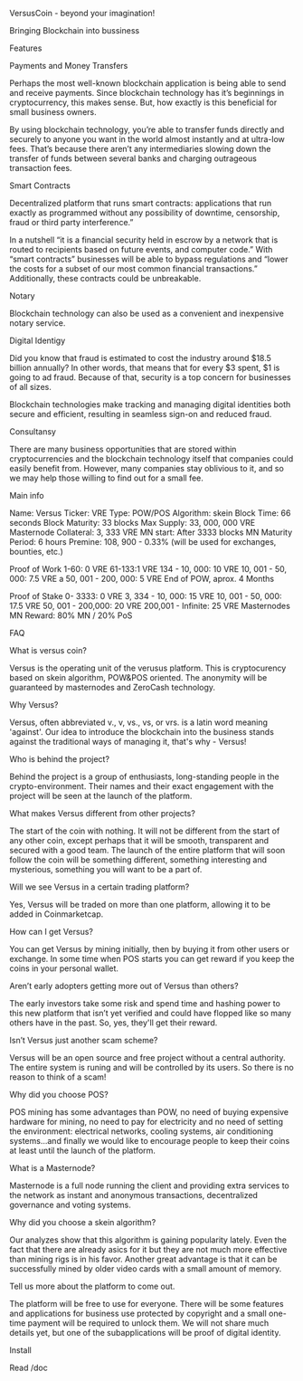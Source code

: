 VersusCoin - beyond your imagination!

Bringing Blockchain into bussiness


 
Features


Payments and Money Transfers

Perhaps the most well-known blockchain application is being able to send and receive payments. Since blockchain technology has it’s beginnings in cryptocurrency, this makes sense. But, how exactly is this beneficial for small business owners.

By using blockchain technology, you’re able to transfer funds directly and securely to anyone you want in the world almost instantly and at ultra-low fees. That’s because there aren’t any intermediaries slowing down the transfer of funds between several banks and charging outrageous transaction fees.




Smart Contracts

Decentralized platform that runs smart contracts: applications that run exactly as programmed without any possibility of downtime, censorship, fraud or third party interference.”

In a nutshell “it is a financial security held in escrow by a network that is routed to recipients based on future events, and computer code.” With “smart contracts” businesses will be able to bypass regulations and “lower the costs for a subset of our most common financial transactions.” Additionally, these contracts could be unbreakable.




Notary

Blockchain technology can also be used as a convenient and inexpensive notary service.



Digital Identigy

Did you know that fraud is estimated to cost the industry around $18.5 billion annually? In other words, that means that for every $3 spent, $1 is going to ad fraud. Because of that, security is a top concern for businesses of all sizes.

Blockchain technologies make tracking and managing digital identities both secure and efficient, resulting in seamless sign-on and reduced fraud.



Consultansy

There are many business opportunities that are stored within cryptocurrencies and the blockchain technology itself that companies could easily benefit from. However, many companies stay oblivious to it, and so we may help those willing to find out for a small fee.



Main info

Name: Versus 
Ticker: VRE
Type: POW/POS
Algorithm: skein
Block Time: 66 seconds
Block Maturity: 33 blocks
Max Supply: 33, 000, 000 VRE
Masternode Collateral: 3, 333 VRE
MN start: After 3333 blocks
MN Maturity Period: 6 hours
Premine: 108, 900 - 0.33% (will be used for exchanges, bounties, etc.)

Proof of Work
1-60: 0 VRE 
61-133:1 VRE
134 - 10, 000: 10 VRE 
10, 001 - 50, 000: 7.5 VRE a
50, 001 - 200, 000: 5 VRE 
End of POW, aprox. 4 Months

Proof of Stake
0- 3333: 0 VRE
3, 334 - 10, 000: 15 VRE
10, 001 - 50, 000: 17.5 VRE
50, 001 - 200,000: 20 VRE
200,001 - Infinite: 25 VRE
Masternodes
MN Reward: 80% MN / 20% PoS



FAQ



What is versus coin?

Versus is the operating unit of the verusus platform. This is cryptocurency based on skein algorithm, POW&POS oriented. The anonymity will be guaranteed by masternodes and ZeroCash technology.


Why Versus?

Versus, often abbreviated v., v, vs., vs, or vrs. is a latin word meaning 'against'. Our idea to introduce the blockchain into the business stands against the traditional ways of managing it, that's why - Versus!


Who is behind the project?

Behind the project is a group of enthusiasts, long-standing people in the crypto-environment. Their names and their exact engagement with the project will be seen at the launch of the platform.


What makes Versus different from other projects?

The start of the coin with nothing. It will not be different from the start of any other coin, except perhaps that it will be smooth, transparent and secured with a good team. The launch of the entire platform that will soon follow the coin will be something different, something interesting and mysterious, something you will want to be a part of.


Will we see Versus in a certain trading platform?

Yes, Versus will be traded on more than one platform, allowing it to be added in Coinmarketcap.


How can I get Versus?

You can get Versus by mining initially, then by buying it from other users or exchange. In some time when POS starts you can get reward if you keep the coins in your personal wallet.


Aren’t early adopters getting more out of Versus than others?

The early investors take some risk and spend time and hashing power to this new platform that isn’t yet verified and could have flopped like so many others have in the past. So, yes, they'll get their reward.


Isn’t Versus just another scam scheme?

Versus will be an open source and free project without a central authority. The entire system is runing and will be controlled by its users. So there is no reason to think of a scam!


Why did you choose POS?

POS mining has some advantages than POW, no need of buying expensive hardware for mining, no need to pay for electricity and no need of setting the environment: electrical networks, cooling systems, air conditioning systems...and finally we would like to encourage people to keep their coins at least until the launch of the platform.


What is a Masternode?

Masternode is a full node running the client and providing extra services to the network as instant and anonymous transactions, decentralized governance and voting systems.


Why did you choose a skein algorithm?

Our analyzes show that this algorithm is gaining popularity lately. Even the fact that there are already asics for it but they are not much more effective than mining rigs is in his favor. Another great advantage is that it can be successfully mined by older video cards with a small amount of memory.


Tell us more about the platform to come out.

Тhe platform will be free to use for everyone. There will be some features and applications for business use protected by copyright and a small one-time payment will be required to unlock them. We will not share much details yet, but one of the subapplications will be proof of digital identity.



Install 

Read /doc